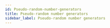 ```yaml
---
id: Pseudo-random-number-generators
title: Pseudo-random number generators
sidebar_label: Pseudo-random number generators
---
```



#
